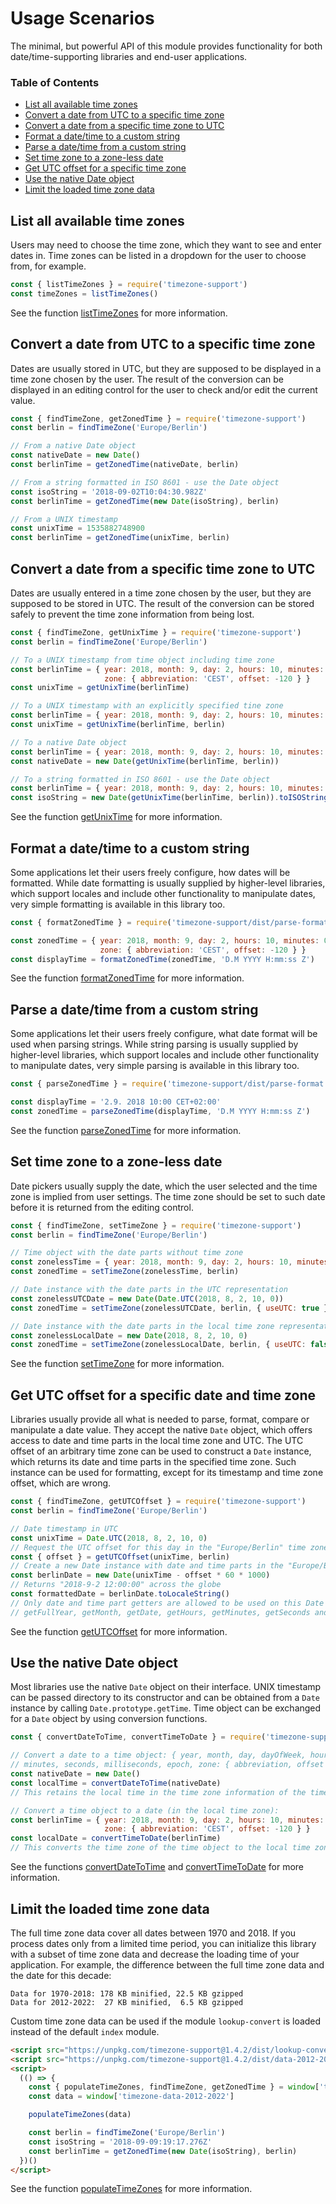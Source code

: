 # Usage Scenarios

The minimal, but powerful API of this module provides functionality for both date/time-supporting libraries and end-user applications.

### Table of Contents

- [List all available time zones](#list-all-available-time-zones)
- [Convert a date from UTC to a specific time zone](#convert-a-date-from-utc-to-a-specific-time-zone)
- [Convert a date from a specific time zone to UTC](#convert-a-date-from-a-specific-time-zone-to-utc)
- [Format a date/time to a custom string](#format-a-datetime-to-a-custom-string)
- [Parse a date/time from a custom string](#parse-a-datetime-from-a-custom-string)
- [Set time zone to a zone-less date](#set-time-zone-to-a-zone-less-date)
- [Get UTC offset for a specific time zone](#get-utc-offset-for-a-specific-time-zone)
- [Use the native Date object](#use-the-native-date-object)
- [Limit the loaded time zone data](#limit-the-loaded-time-zone-data)

## List all available time zones

Users may need to choose the time zone, which they want to see and enter dates in. Time zones can be listed in a dropdown for the user to choose from, for example.

```js
const { listTimeZones } = require('timezone-support')
const timeZones = listTimeZones()
```

See the function [listTimeZones](./API.md#listtimezones) for more information.

## Convert a date from UTC to a specific time zone

Dates are usually stored in UTC, but they are supposed to be displayed in a time zone chosen by the user. The result of the conversion can be displayed in an editing control for the user to check and/or edit the current value.

```js
const { findTimeZone, getZonedTime } = require('timezone-support')
const berlin = findTimeZone('Europe/Berlin')

// From a native Date object
const nativeDate = new Date()
const berlinTime = getZonedTime(nativeDate, berlin)

// From a string formatted in ISO 8601 - use the Date object
const isoString = '2018-09-02T10:04:30.982Z'
const berlinTime = getZonedTime(new Date(isoString), berlin)

// From a UNIX timestamp
const unixTime = 1535882748900
const berlinTime = getZonedTime(unixTime, berlin)
```

## Convert a date from a specific time zone to UTC

Dates are usually entered in a time zone chosen by the user, but they are supposed to be stored in UTC. The result of the conversion can be stored safely to prevent the time zone information from being lost.

```js
const { findTimeZone, getUnixTime } = require('timezone-support')
const berlin = findTimeZone('Europe/Berlin')

// To a UNIX timestamp from time object including time zone
const berlinTime = { year: 2018, month: 9, day: 2, hours: 10, minutes: 0,
                     zone: { abbreviation: 'CEST', offset: -120 } }
const unixTime = getUnixTime(berlinTime)

// To a UNIX timestamp with an explicitly specified tine zone
const berlinTime = { year: 2018, month: 9, day: 2, hours: 10, minutes: 0 }
const unixTime = getUnixTime(berlinTime, berlin)

// To a native Date object
const berlinTime = { year: 2018, month: 9, day: 2, hours: 10, minutes: 0 }
const nativeDate = new Date(getUnixTime(berlinTime, berlin))

// To a string formatted in ISO 8601 - use the Date object
const berlinTime = { year: 2018, month: 9, day: 2, hours: 10, minutes: 0 }
const isoString = new Date(getUnixTime(berlinTime, berlin)).toISOString()
```

See the function [getUnixTime](./API.md#getunixtime) for more information.

## Format a date/time to a custom string

Some applications let their users freely configure, how dates will be formatted. While date formatting is usually supplied by higher-level libraries, which support locales and include other functionality to manipulate dates, very simple formatting is available in this library too.

```js
const { formatZonedTime } = require('timezone-support/dist/parse-format')

const zonedTime = { year: 2018, month: 9, day: 2, hours: 10, minutes: 0,
                    zone: { abbreviation: 'CEST', offset: -120 } }
const displayTime = formatZonedTime(zonedTime, 'D.M YYYY H:mm:ss Z')
```

See the function [formatZonedTime](./API.md#formatzonedtime) for more information.

## Parse a date/time from a custom string

Some applications let their users freely configure, what date format will be used when parsing strings. While string parsing is usually supplied by higher-level libraries, which support locales and include other functionality to manipulate dates, very simple parsing is available in this library too.

```js
const { parseZonedTime } = require('timezone-support/dist/parse-format')

const displayTime = '2.9. 2018 10:00 CET+02:00'
const zonedTime = parseZonedTime(displayTime, 'D.M YYYY H:mm:ss Z')
```

See the function [parseZonedTime](./API.md#parsezonedtime) for more information.

## Set time zone to a zone-less date

Date pickers usually supply the date, which the user selected and the time zone is implied from user settings. The time zone should be set to such date before it is returned from the editing control.

```js
const { findTimeZone, setTimeZone } = require('timezone-support')
const berlin = findTimeZone('Europe/Berlin')

// Time object with the date parts without time zone
const zonelessTime = { year: 2018, month: 9, day: 2, hours: 10, minutes: 0 }
const zonedTime = setTimeZone(zonelessTime, berlin)

// Date instance with the date parts in the UTC representation
const zonelessUTCDate = new Date(Date.UTC(2018, 8, 2, 10, 0))
const zonedTime = setTimeZone(zonelessUTCDate, berlin, { useUTC: true })

// Date instance with the date parts in the local time zone representation
const zonelessLocalDate = new Date(2018, 8, 2, 10, 0)
const zonedTime = setTimeZone(zonelessLocalDate, berlin, { useUTC: false })
```

See the function [setTimeZone](./API.md#settimezone) for more information.

## Get UTC offset for a specific date and time zone

Libraries usually provide all what is needed to parse, format, compare or manipulate a date value. They accept the native `Date` object, which offers access to date and time parts in the local time zone and UTC. The UTC offset of an arbitrary time zone can be used to construct a `Date` instance, which returns its date and time parts in the specified time zone. Such instance can be used for formatting, except for its timestamp and time zone offset, which are wrong.

```js
const { findTimeZone, getUTCOffset } = require('timezone-support')
const berlin = findTimeZone('Europe/Berlin')

// Date timestamp in UTC
const unixTime = Date.UTC(2018, 8, 2, 10, 0)
// Request the UTC offset for this day in the "Europe/Berlin" time zone
const { offset } = getUTCOffset(unixTime, berlin)
// Create a new Date instance with date and time parts in the "Europe/Berlin" time zone
const berlinDate = new Date(unixTime - offset * 60 * 1000)
// Returns "2018-9-2 12:00:00" across the globe
const formattedDate = berlinDate.toLocaleString()
// Only date and time part getters are allowed to be used on this Date instance:
// getFullYear, getMonth, getDate, getHours, getMinutes, getSeconds and getMilliseconds
```

See the function [getUTCOffset](./API.md#getutcoffset) for more information.

## Use the native Date object

Most libraries use the native `Date` object on their interface. UNIX timestamp can be passed directory to its constructor and can be obtained from a `Date` instance by calling `Date.prototype.getTime`. Time object can be exchanged for a `Date` object by using conversion functions.

```js
const { convertDateToTime, convertTimeToDate } = require('timezone-support')

// Convert a date to a time object: { year, month, day, dayOfWeek, hours,
// minutes, seconds, milliseconds, epoch, zone: { abbreviation, offset } }
const nativeDate = new Date()
const localTime = convertDateToTime(nativeDate)
// This retains the local time in the time zone information of the time object.

// Convert a time object to a date (in the local time zone):
const berlinTime = { year: 2018, month: 9, day: 2, hours: 10, minutes: 0,
                     zone: { abbreviation: 'CEST', offset: -120 } }
const localDate = convertTimeToDate(berlinTime)
// This converts the time zone of the time object to the local time zone.
```

See the functions [convertDateToTime](./API.md#convertdatetotime) and [convertTimeToDate](./API.md#converttimetodate) for more information.

## Limit the loaded time zone data

The full time zone data cover all dates between 1970 and 2018. If you process dates only from a limited time period, you can initialize this library with a subset of time zone data and decrease the loading time of your application. For example, the difference between the full time zone data and the date for this decade:

```
Data for 1970-2018: 178 KB minified, 22.5 KB gzipped
Data for 2012-2022:  27 KB minified,  6.5 KB gzipped
```

Custom time zone data can be used if the module `lookup-convert` is loaded instead of the default `index` module.

```html
<script src="https://unpkg.com/timezone-support@1.4.2/dist/lookup-convert.umd.js"></script>
<script src="https://unpkg.com/timezone-support@1.4.2/dist/data-2012-2022.umd.js"></script>
<script>
  (() => {
    const { populateTimeZones, findTimeZone, getZonedTime } = window['timezone-lookup-convert']
    const data = window['timezone-data-2012-2022']

    populateTimeZones(data)

    const berlin = findTimeZone('Europe/Berlin')
    const isoString = '2018-09-09:19:17.276Z'
    const berlinTime = getZonedTime(new Date(isoString), berlin)
  })()
</script>
```


See the function [populateTimeZones](./API.md#populatetimezones) for more information.
